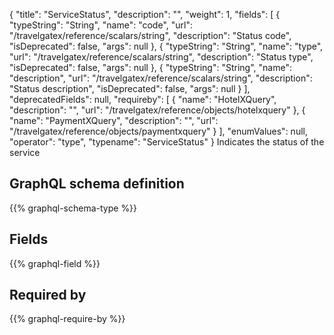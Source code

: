 {
  "title": "ServiceStatus",
  "description": "",
  "weight": 1,
  "fields": [
    {
      "typeString": "String",
      "name": "code",
      "url": "/travelgatex/reference/scalars/string",
      "description": "Status code",
      "isDeprecated": false,
      "args": null
    },
    {
      "typeString": "String",
      "name": "type",
      "url": "/travelgatex/reference/scalars/string",
      "description": "Status type",
      "isDeprecated": false,
      "args": null
    },
    {
      "typeString": "String",
      "name": "description",
      "url": "/travelgatex/reference/scalars/string",
      "description": "Status description",
      "isDeprecated": false,
      "args": null
    }
  ],
  "deprecatedFields": null,
  "requireby": [
    {
      "name": "HotelXQuery",
      "description": "",
      "url": "/travelgatex/reference/objects/hotelxquery"
    },
    {
      "name": "PaymentXQuery",
      "description": "",
      "url": "/travelgatex/reference/objects/paymentxquery"
    }
  ],
  "enumValues": null,
  "operator": "type",
  "typename": "ServiceStatus"
}
Indicates the status of the service
## GraphQL schema definition

{{% graphql-schema-type %}}

## Fields

{{% graphql-field %}}

## Required by

{{% graphql-require-by %}}
